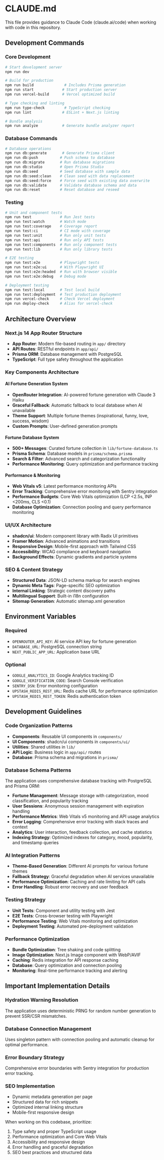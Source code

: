 # CLAUDE.md

This file provides guidance to Claude Code (claude.ai/code) when working with code in this repository.

## Development Commands

### Core Development
```bash
# Start development server
npm run dev

# Build for production
npm run build              # Includes Prisma generation
npm run start             # Start production server
npm run vercel-build      # Vercel optimized build

# Type checking and linting
npm run type-check         # TypeScript checking
npm run lint              # ESLint + Next.js linting

# Bundle analysis
npm run analyze           # Generate bundle analyzer report
```

### Database Commands
```bash
# Database operations
npm run db:generate       # Generate Prisma client
npm run db:push          # Push schema to database
npm run db:migrate       # Run database migrations
npm run db:studio        # Open Prisma Studio
npm run db:seed          # Seed database with sample data
npm run db:seed:clean    # Clean seed with data replacement
npm run db:seed:force    # Force seed with existing data overwrite
npm run db:validate      # Validate database schema and data
npm run db:reset         # Reset database and reseed
```

### Testing
```bash
# Unit and component tests
npm run test             # Run Jest tests
npm run test:watch       # Watch mode
npm run test:coverage    # Coverage report
npm run test:ci          # CI mode with coverage
npm run test:unit        # Run only unit tests
npm run test:api         # Run only API tests
npm run test:components  # Run only component tests
npm run test:lib         # Run only library tests

# E2E testing
npm run test:e2e         # Playwright tests
npm run test:e2e:ui      # With Playwright UI
npm run test:e2e:headed  # Run with browser visible
npm run test:e2e:debug   # Debug mode

# Deployment testing
npm run test:local       # Test local build
npm run test:deployment  # Test production deployment
npm run vercel-check     # Check Vercel deployment
npm run deploy-check     # Alias for vercel-check
```

## Architecture Overview

### Next.js 14 App Router Structure
- **App Router**: Modern file-based routing in `app/` directory
- **API Routes**: RESTful endpoints in `app/api/`
- **Prisma ORM**: Database management with PostgreSQL
- **TypeScript**: Full type safety throughout the application

### Key Components Architecture

#### AI Fortune Generation System
- **OpenRouter Integration**: AI-powered fortune generation with Claude 3 Haiku
- **Graceful Fallback**: Automatic fallback to local database when AI unavailable
- **Theme Support**: Multiple fortune themes (inspirational, funny, love, success, wisdom)
- **Custom Prompts**: User-defined generation prompts

#### Fortune Database System
- **500+ Messages**: Curated fortune collection in `lib/fortune-database.ts`
- **Prisma Schema**: Database models in `prisma/schema.prisma`
- **Search & Filter**: Advanced search and categorization functionality
- **Performance Monitoring**: Query optimization and performance tracking

#### Performance & Monitoring
- **Web Vitals v5**: Latest performance monitoring APIs
- **Error Tracking**: Comprehensive error monitoring with Sentry integration
- **Performance Budgets**: Core Web Vitals optimization (LCP <2.5s, INP <200ms, CLS <0.1)
- **Database Optimization**: Connection pooling and query performance monitoring

### UI/UX Architecture
- **shadcn/ui**: Modern component library with Radix UI primitives
- **Framer Motion**: Advanced animations and transitions
- **Responsive Design**: Mobile-first approach with Tailwind CSS
- **Accessibility**: WCAG compliance and keyboard navigation
- **Background Effects**: Dynamic gradients and particle systems

### SEO & Content Strategy
- **Structured Data**: JSON-LD schema markup for search engines
- **Dynamic Meta Tags**: Page-specific SEO optimization
- **Internal Linking**: Strategic content discovery paths
- **Multilingual Support**: Built-in i18n configuration
- **Sitemap Generation**: Automatic sitemap.xml generation

## Environment Variables

### Required
- `OPENROUTER_API_KEY`: AI service API key for fortune generation
- `DATABASE_URL`: PostgreSQL connection string
- `NEXT_PUBLIC_APP_URL`: Application base URL

### Optional  
- `GOOGLE_ANALYTICS_ID`: Google Analytics tracking ID
- `GOOGLE_VERIFICATION_CODE`: Search Console verification
- `SENTRY_DSN`: Error monitoring configuration
- `UPSTASH_REDIS_REST_URL`: Redis cache URL for performance optimization
- `UPSTASH_REDIS_REST_TOKEN`: Redis authentication token

## Development Guidelines

### Code Organization Patterns
- **Components**: Reusable UI components in `components/`
- **UI Components**: shadcn/ui components in `components/ui/`
- **Utilities**: Shared utilities in `lib/`
- **API Logic**: Business logic in `app/api/` routes
- **Database**: Prisma schema and migrations in `prisma/`

### Database Schema Patterns
The application uses comprehensive database tracking with PostgreSQL and Prisma ORM:
- **Fortune Management**: Message storage with categorization, mood classification, and popularity tracking
- **User Sessions**: Anonymous session management with expiration handling  
- **Performance Metrics**: Web Vitals v5 monitoring and API usage analytics
- **Error Logging**: Comprehensive error tracking with stack traces and context
- **Analytics**: User interaction, feedback collection, and cache statistics
- **Indexing Strategy**: Optimized indexes for category, mood, popularity, and timestamp queries

### AI Integration Patterns
- **Theme-Based Generation**: Different AI prompts for various fortune themes
- **Fallback Strategy**: Graceful degradation when AI services unavailable
- **Performance Optimization**: Caching and rate limiting for API calls
- **Error Handling**: Robust error recovery and user feedback

### Testing Strategy
- **Unit Tests**: Component and utility testing with Jest
- **E2E Tests**: Cross-browser testing with Playwright
- **Performance Testing**: Web Vitals monitoring and optimization
- **Deployment Testing**: Automated pre-deployment validation

### Performance Optimization
- **Bundle Optimization**: Tree shaking and code splitting
- **Image Optimization**: Next.js Image component with WebP/AVIF
- **Caching**: Redis integration for API response caching
- **Database**: Query optimization and connection pooling
- **Monitoring**: Real-time performance tracking and alerting

## Important Implementation Details

### Hydration Warning Resolution
The application uses deterministic PRNG for random number generation to prevent SSR/CSR mismatches.

### Database Connection Management
Uses singleton pattern with connection pooling and automatic cleanup for optimal performance.

### Error Boundary Strategy
Comprehensive error boundaries with Sentry integration for production error tracking.

### SEO Implementation
- Dynamic metadata generation per page
- Structured data for rich snippets
- Optimized internal linking structure
- Mobile-first responsive design

When working on this codebase, prioritize:
1. Type safety and proper TypeScript usage
2. Performance optimization and Core Web Vitals
3. Accessibility and responsive design
4. Error handling and graceful degradation
5. SEO best practices and structured data